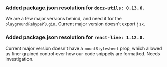 ### Added package.json resolution for `docz-utils: 0.13.6`.

We are a few major versions behind, and need it for the
`playgroundRehypePlugin`. Current major version doesn't export `jsx`.

### Added package.json resolution for `react-live: 1.12.0`.

Current major version doesn't have a `mountStylesheet` prop, which allowed us
finer grained control over how our code snippets are formatted. Needs
investigation.
